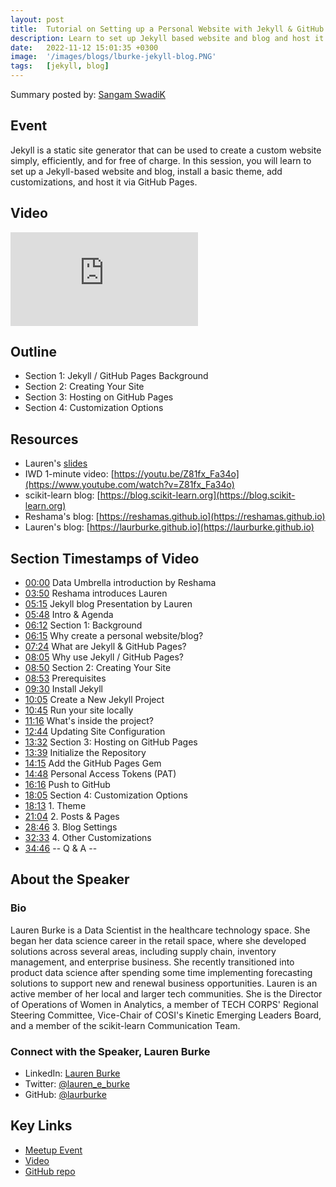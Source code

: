 ```yaml
---
layout: post
title:  Tutorial on Setting up a Personal Website with Jekyll & GitHub Pages
description: Learn to set up Jekyll based website and blog and host it with GitHub Pages
date:   2022-11-12 15:01:35 +0300
image:  '/images/blogs/lburke-jekyll-blog.PNG'
tags:   [jekyll, blog]
---
```


Summary posted by: [Sangam SwadiK](https://www.linkedin.com/in/sangam-swadi-k/)

## Event
Jekyll is a static site generator that can be used to create a custom website simply, efficiently, and for free of charge. In this session, you will learn to set up a Jekyll-based website and blog, install a basic theme, add customizations, and host it via GitHub Pages.

## Video
<p>
<iframe src="https://www.youtube.com/embed/7SBXl94xNl8" loading="lazy" frameborder="0" allowfullscreen></iframe>
</p>

## Outline
- Section 1: Jekyll / GitHub Pages Background
- Section 2: Creating Your Site
- Section 3: Hosting on GitHub Pages
- Section 4: Customization Options

## Resources
- Lauren's [slides](https://docs.google.com/presentation/d/1V3GeePgAsaDH3CP10u4Kzz4xn0_7komA/edit#slide=id.p1)
- IWD 1-minute video: [https://youtu.be/Z81fx_Fa34o](https://www.youtube.com/watch?v=Z81fx_Fa34o)
- scikit-learn blog:  [https://blog.scikit-learn.org](https://blog.scikit-learn.org)
- Reshama's blog:  [https://reshamas.github.io](https://reshamas.github.io)
- Lauren's blog: [https://laurburke.github.io](https://laurburke.github.io)

## Section Timestamps of Video  
- [00:00](https://www.youtube.com/watch?v=7SBXl94xNl8&t=0s) Data Umbrella introduction by Reshama
- [03:50](https://www.youtube.com/watch?v=7SBXl94xNl8&t=230s) Reshama introduces Lauren
- [05:15](https://www.youtube.com/watch?v=7SBXl94xNl8&t=315s) Jekyll blog Presentation by Lauren
- [05:48](https://www.youtube.com/watch?v=7SBXl94xNl8&t=348s) Intro & Agenda
- [06:12](https://www.youtube.com/watch?v=7SBXl94xNl8&t=372s) Section 1: Background
- [06:15](https://www.youtube.com/watch?v=7SBXl94xNl8&t=375s) Why create a personal website/blog?
- [07:24](https://www.youtube.com/watch?v=7SBXl94xNl8&t=444s) What are Jekyll & GitHub Pages?
- [08:05](https://www.youtube.com/watch?v=7SBXl94xNl8&t=485s) Why use Jekyll / GitHub Pages?
- [08:50](https://www.youtube.com/watch?v=7SBXl94xNl8&t=530s) Section 2: Creating Your Site
- [08:53](https://www.youtube.com/watch?v=7SBXl94xNl8&t=533s) Prerequisites
- [09:30](https://www.youtube.com/watch?v=7SBXl94xNl8&t=570s) Install Jekyll
- [10:05](https://www.youtube.com/watch?v=7SBXl94xNl8&t=605s) Create a New Jekyll Project
- [10:45](https://www.youtube.com/watch?v=7SBXl94xNl8&t=645s) Run your site locally
- [11:16](https://www.youtube.com/watch?v=7SBXl94xNl8&t=676s) What's inside the project?
- [12:44](https://www.youtube.com/watch?v=7SBXl94xNl8&t=764s) Updating Site Configuration
- [13:32](https://www.youtube.com/watch?v=7SBXl94xNl8&t=812s) Section 3: Hosting on GitHub Pages
- [13:39](https://www.youtube.com/watch?v=7SBXl94xNl8&t=819s) Initialize the Repository
- [14:15](https://www.youtube.com/watch?v=7SBXl94xNl8&t=855s) Add the GitHub Pages Gem
- [14:48](https://www.youtube.com/watch?v=7SBXl94xNl8&t=888s) Personal Access Tokens (PAT)
- [16:16](https://www.youtube.com/watch?v=7SBXl94xNl8&t=976s) Push to GitHub
- [18:05](https://www.youtube.com/watch?v=7SBXl94xNl8&t=1085s) Section 4: Customization Options
- [18:13](https://www.youtube.com/watch?v=7SBXl94xNl8&t=1093s) 1. Theme
- [21:04](https://www.youtube.com/watch?v=7SBXl94xNl8&t=1264s) 2. Posts & Pages
- [28:46](https://www.youtube.com/watch?v=7SBXl94xNl8&t=1726s) 3. Blog Settings
- [32:33](https://www.youtube.com/watch?v=7SBXl94xNl8&t=1953s) 4. Other Customizations
- [34:46](https://www.youtube.com/watch?v=7SBXl94xNl8&t=2086s) -- Q & A --

## About the Speaker
### Bio
Lauren Burke is a Data Scientist in the healthcare technology space. She began her data science career in the retail space, where she developed solutions across several areas, including supply chain, inventory management, and enterprise business. She recently transitioned into product data science after spending some time implementing forecasting solutions to support new and renewal business opportunities. Lauren is an active member of her local and larger tech communities. She is the Director of Operations of Women in Analytics, a member of TECH CORPS' Regional Steering Committee, Vice-Chair of COSI's Kinetic Emerging Leaders Board, and a member of the scikit-learn Communication Team.

### Connect with the Speaker, Lauren Burke
- LinkedIn: [Lauren Burke](https://www.linkedin.com/in/lauren-e-burke)
- Twitter: [@lauren_e_burke](https://twitter.com/lauren_e_burke)
- GitHub: [@laurburke](https://github.com/laurburke)

## Key Links
- [Meetup Event](https://www.meetup.com/data-umbrella/events/284042132/)
- [Video](https://www.youtube.com/watch?v=7SBXl94xNl8)
- [GitHub repo](https://github.com/laurburke2/laurburke2.github.io)
